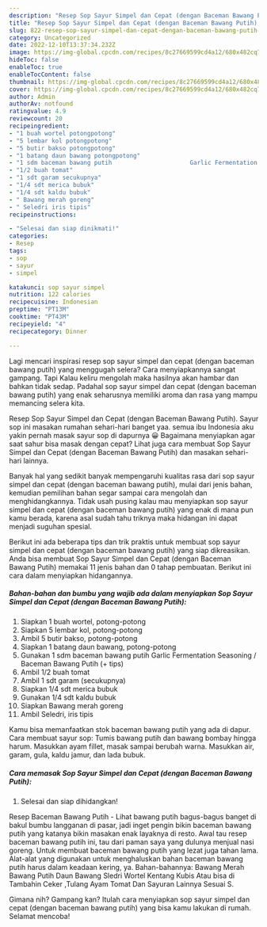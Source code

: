 ```yaml
---
description: "Resep Sop Sayur Simpel dan Cepat (dengan Baceman Bawang Putih), Lezat"
title: "Resep Sop Sayur Simpel dan Cepat (dengan Baceman Bawang Putih), Lezat"
slug: 822-resep-sop-sayur-simpel-dan-cepat-dengan-baceman-bawang-putih-lezat
category: Uncategorized
date: 2022-12-10T13:37:34.232Z
image: https://img-global.cpcdn.com/recipes/8c27669599cd4a12/680x482cq70/sop-sayur-simpel-dan-cepat-dengan-baceman-bawang-putih-foto-resep-utama.jpg
hideToc: false
enableToc: true
enableTocContent: false
thumbnail: https://img-global.cpcdn.com/recipes/8c27669599cd4a12/680x482cq70/sop-sayur-simpel-dan-cepat-dengan-baceman-bawang-putih-foto-resep-utama.jpg
cover: https://img-global.cpcdn.com/recipes/8c27669599cd4a12/680x482cq70/sop-sayur-simpel-dan-cepat-dengan-baceman-bawang-putih-foto-resep-utama.jpg
author: Admin
authorAv: notfound
ratingvalue: 4.9
reviewcount: 20
recipeingredient:
- "1 buah wortel potongpotong"
- "5 lembar kol potongpotong"
- "5 butir bakso potongpotong"
- "1 batang daun bawang potongpotong"
- "1 sdm baceman bawang putih                      Garlic Fermentation Seasoning  Baceman Bawang Putih  tips"
- "1/2 buah tomat"
- "1 sdt garam secukupnya"
- "1/4 sdt merica bubuk"
- "1/4 sdt kaldu bubuk"
- " Bawang merah goreng"
- " Seledri iris tipis"
recipeinstructions:

- "Selesai dan siap dinikmati!"
categories:
- Resep
tags:
- sop
- sayur
- simpel

katakunci: sop sayur simpel 
nutrition: 122 calories
recipecuisine: Indonesian
preptime: "PT13M"
cooktime: "PT43M"
recipeyield: "4"
recipecategory: Dinner

---
```



Lagi mencari inspirasi resep sop sayur simpel dan cepat (dengan baceman bawang putih) yang menggugah selera? Cara menyiapkannya sangat gampang. Tapi Kalau keliru mengolah maka hasilnya akan hambar dan bahkan tidak sedap. Padahal sop sayur simpel dan cepat (dengan baceman bawang putih) yang enak seharusnya memiliki aroma dan rasa yang mampu memancing selera kita.


Resep Sop Sayur Simpel dan Cepat (dengan Baceman Bawang Putih). Sayur sop ini masakan rumahan sehari-hari banget yaa. semua ibu Indonesia aku yakin pernah masak sayur sop di dapurnya 😀 Bagaimana menyiapkan agar saat sahur bisa masak dengan cepat? Lihat juga cara membuat Sop Sayur Simpel dan Cepat (dengan Baceman Bawang Putih) dan masakan sehari-hari lainnya.

Banyak hal yang sedikit banyak mempengaruhi kualitas rasa dari sop sayur simpel dan cepat (dengan baceman bawang putih), mulai dari jenis bahan, kemudian pemilihan bahan segar sampai cara mengolah dan menghidangkannya. Tidak usah pusing kalau mau menyiapkan sop sayur simpel dan cepat (dengan baceman bawang putih) yang enak di mana pun kamu berada, karena asal sudah tahu triknya maka hidangan ini dapat menjadi suguhan spesial.


Berikut ini ada beberapa tips dan trik praktis untuk membuat sop sayur simpel dan cepat (dengan baceman bawang putih) yang siap dikreasikan. Anda bisa membuat Sop Sayur Simpel dan Cepat (dengan Baceman Bawang Putih) memakai 11 jenis bahan dan 0 tahap pembuatan. Berikut ini cara dalam menyiapkan hidangannya.

<!--inarticleads1-->

##### Bahan-bahan dan bumbu yang wajib ada dalam menyiapkan Sop Sayur Simpel dan Cepat (dengan Baceman Bawang Putih):

1. Siapkan 1 buah wortel, potong-potong
1. Siapkan 5 lembar kol, potong-potong
1. Ambil 5 butir bakso, potong-potong
1. Siapkan 1 batang daun bawang, potong-potong
1. Gunakan 1 sdm baceman bawang putih                      Garlic Fermentation Seasoning / Baceman Bawang Putih (+ tips)
1. Ambil 1/2 buah tomat
1. Ambil 1 sdt garam (secukupnya)
1. Siapkan 1/4 sdt merica bubuk
1. Gunakan 1/4 sdt kaldu bubuk
1. Siapkan  Bawang merah goreng
1. Ambil  Seledri, iris tipis


Kamu bisa memanfaatkan stok baceman bawang putih yang ada di dapur. Cara membuat sayur sop: Tumis bawang putih dan bawang bombay hingga harum. Masukkan ayam fillet, masak sampai berubah warna. Masukkan air, garam, gula, kaldu jamur, dan lada bubuk. 

<!--inarticleads2-->

##### Cara memasak Sop Sayur Simpel dan Cepat (dengan Baceman Bawang Putih):


1. Selesai dan siap dihidangkan!

Resep Baceman Bawang Putih - Lihat bawang putih bagus-bagus banget di bakul bumbu langganan di pasar, jadi inget pengin bikin baceman bawang putih yang katanya bikin masakan enak layaknya di resto. Awal tau resep baceman bawang putih ini, tau dari paman saya yang dulunya menjual nasi goreng. Untuk membuat baceman bawang putih yang lezat juga tahan lama. Alat-alat yang digunakan untuk menghaluskan bahan baceman bawang putih harus dalam keadaan kering, ya. Bahan-bahannya: Bawang Merah Bawang Putih Daun Bawang Sledri Wortel Kentang Kubis Atau bisa di Tambahin Ceker ,Tulang Ayam Tomat Dan Sayuran Lainnya Sesuai S. 

Gimana nih? Gampang kan? Itulah cara menyiapkan sop sayur simpel dan cepat (dengan baceman bawang putih) yang bisa kamu lakukan di rumah. Selamat mencoba!
